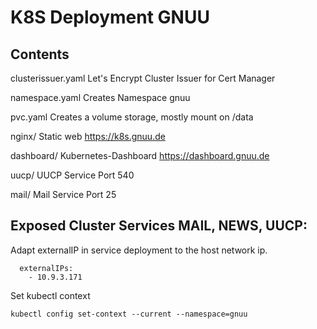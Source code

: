 K8S Deployment GNUU
===================

Contents
--------


clusterissuer.yaml Let's Encrypt Cluster Issuer for Cert Manager

namespace.yaml Creates Namespace gnuu

pvc.yaml Creates a volume storage, mostly mount on /data


nginx/ Static web https://k8s.gnuu.de

dashboard/ Kubernetes-Dashboard https://dashboard.gnuu.de

uucp/ UUCP Service Port 540

mail/ Mail Service Port 25


Exposed Cluster Services MAIL, NEWS, UUCP:
------------------------------------------

Adapt externalIP in service deployment to the host network ip. 

```
  externalIPs:
    - 10.9.3.171
```

Set kubectl context

```
kubectl config set-context --current --namespace=gnuu
```


